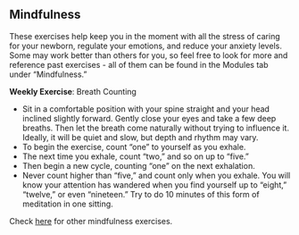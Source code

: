 ## Mindfulness

These exercises help keep you in the moment with all the stress of caring for your newborn, regulate your emotions, and reduce your anxiety levels. Some may work better than others for you, so feel free to look for more and reference past exercises - all of them can be found in the Modules tab under “Mindfulness.”

**Weekly Exercise**: Breath Counting 

* Sit in a comfortable position with your spine straight and your head inclined slightly forward. Gently close your eyes and take a few deep breaths. Then let the breath come naturally without trying to influence it. Ideally, it will be quiet and slow, but depth and rhythm may vary.
* To begin the exercise, count “one” to yourself as you exhale.
* The next time you exhale, count “two,” and so on up to “five.”
* Then begin a new cycle, counting “one” on the next exhalation.
* Never count higher than “five,” and count only when you exhale. You will know your attention has wandered when you find yourself up to “eight,” “twelve,” or even “nineteen.” Try to do 10 minutes of this form of meditation in one sitting. 

Check [here](?tab=modules&module=mindfulness) for other mindfulness exercises.
